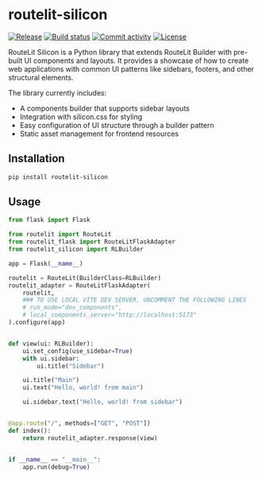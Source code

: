 # routelit-silicon

[![Release](https://img.shields.io/github/v/release/routelit/routelit-silicon)](https://img.shields.io/github/v/release/routelit/routelit-silicon)
[![Build status](https://img.shields.io/github/actions/workflow/status/routelit/routelit-silicon/main.yml?branch=main)](https://github.com/routelit/routelit-silicon/actions/workflows/main.yml?query=branch%3Amain)
[![Commit activity](https://img.shields.io/github/commit-activity/m/routelit/routelit-silicon)](https://img.shields.io/github/commit-activity/m/routelit/routelit-silicon)
[![License](https://img.shields.io/github/license/routelit/routelit-silicon)](https://img.shields.io/github/license/routelit/routelit-silicon)

RouteLit Silicon is a Python library that extends RouteLit Builder with pre-built UI components and layouts. It provides a showcase of how to create web applications with common UI patterns like sidebars, footers, and other structural elements.

The library currently includes:

- A components builder that supports sidebar layouts
- Integration with silicon.css for styling
- Easy configuration of UI structure through a builder pattern
- Static asset management for frontend resources

## Installation

```bash
pip install routelit-silicon
```

## Usage

```python
from flask import Flask

from routelit import RouteLit
from routelit_flask import RouteLitFlaskAdapter
from routelit_silicon import RLBuilder

app = Flask(__name__)

routelit = RouteLit(BuilderClass=RLBuilder)
routelit_adapter = RouteLitFlaskAdapter(
    routelit,
    ### TO USE LOCAL VITE DEV SERVER, UNCOMMENT THE FOLLOWING LINES
    # run_mode="dev_components",
    # local_components_server="http://localhost:5173"
).configure(app)


def view(ui: RLBuilder):
    ui.set_config(use_sidebar=True)
    with ui.sidebar:
        ui.title("Sidebar")

    ui.title("Main")
    ui.text("Hello, world! from main")

    ui.sidebar.text("Hello, world! from sidebar")


@app.route("/", methods=["GET", "POST"])
def index():
    return routelit_adapter.response(view)


if __name__ == "__main__":
    app.run(debug=True)
```

